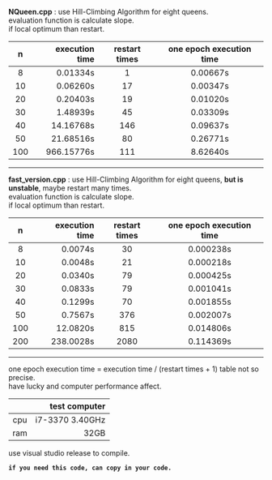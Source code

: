 **NQueen.cpp** : use Hill-Climbing Algorithm for eight queens.  
evaluation function is calculate slope.  
if local optimum than restart.  

| n  | execution time | restart times|one epoch execution time|
|:--:|---------------:|:----:|:----------:|
| 8 |      0.01334s|   1|0.00667s|
| 10|      0.06260s|  17|0.00347s|
| 20|      0.20403s|  19|0.01020s|
| 30|      1.48939s|  45|0.03309s|
| 40|     14.16768s| 146|0.09637s|
| 50|     21.68516s|  80|0.26771s|
|100|    966.15776s| 111|8.62640s|

---

**fast_version.cpp** : use Hill-Climbing Algorithm for eight queens, **but is unstable**, maybe restart many times.  
evaluation function is calculate slope.  
if local optimum than restart.  

| n  | execution time | restart times|one epoch execution time|
|:--:|---------------:|:----:|:----------:|
| 8 |     0.0074s|  30|0.000238s|
| 10|     0.0048s|  21|0.000218s|
| 20|     0.0340s|  79|0.000425s|
| 30|     0.0833s|  79|0.001041s|
| 40|     0.1299s|  70|0.001855s|
| 50|     0.7567s| 376|0.002007s|
|100|    12.0820s| 815|0.014806s|
|200|   238.0028s|2080|0.114369s|

---  
one epoch execution time = execution time / (restart times + 1)
table not so precise.  
have lucky and computer performance affect.   

|   |  test computer  |
|:--:|---------------:|
|cpu|i7-3370 3.40GHz|
|ram|32GB|

use visual studio release to compile.

**`if you need this code, can copy in your code.`**

